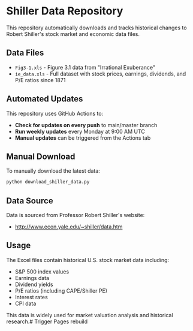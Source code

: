 # Shiller Data Repository

This repository automatically downloads and tracks historical changes to Robert Shiller's stock market and economic data files.

## Data Files

- `Fig3-1.xls` - Figure 3.1 data from "Irrational Exuberance"
- `ie_data.xls` - Full dataset with stock prices, earnings, dividends, and P/E ratios since 1871

## Automated Updates

This repository uses GitHub Actions to:
- **Check for updates on every push** to main/master branch
- **Run weekly updates** every Monday at 9:00 AM UTC
- **Manual updates** can be triggered from the Actions tab

## Manual Download

To manually download the latest data:

```bash
python download_shiller_data.py
```

## Data Source

Data is sourced from Professor Robert Shiller's website:
- http://www.econ.yale.edu/~shiller/data.htm

## Usage

The Excel files contain historical U.S. stock market data including:
- S&P 500 index values
- Earnings data
- Dividend yields
- P/E ratios (including CAPE/Shiller PE)
- Interest rates
- CPI data

This data is widely used for market valuation analysis and historical research.# Trigger Pages rebuild
